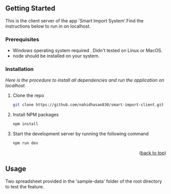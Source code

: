 <!-- GETTING STARTED -->

## Getting Started

This is the client server of the app 'Smart Import System'.Find the instructions below to run in on localhost.

### Prerequisites

- Windows operating system required . Didn't tested on Linux or MacOS.
- node should be installed on your system.

### Installation

_Here is the procedure to install all dependencies and run the application on localhost._

1. Clone the repo
   ```sh
   git clone https://github.com/nahidhasan830/smart-import-client.git
   ```
2. Install NPM packages
   ```sh
   npm install
   ```
3. Start the development server by running the following command
   ```sh
   npm run dev
   ```

<p align="right">(<a href="#top">back to top</a>)</p>

<!-- USAGE EXAMPLES -->

## Usage

Two spreadsheet provided in the 'sample-data' folder of the root directory to test the feature.
